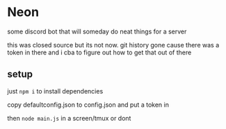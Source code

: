 # Neon

some discord bot that will someday do neat things for a server

this was closed source but its not now. git history gone cause there was a token in there and i cba to figure out how to get that out of there

## setup

just `npm i`  to install dependencies

copy defaultconfig.json to config.json and put a token in

then `node main.js` in a screen/tmux or dont
